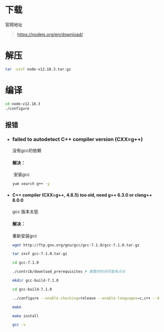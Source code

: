 # 下载 

官网地址

> https://nodejs.org/en/download/

# 解压

```bash
tar -xzvf node-v12.18.3.tar.gz
```

# 编译

```bash
cd node-v12.18.3
./configure
```

## 报错

- ### failed to autodetect C++ compiler version (CXX=g++)

    没有gcc的依赖

    #### 解决：

    ​	安装gcc

    ```bash
    yum search g++ -y
    ```

- ####  C++ compiler (CXX=g++, 4.8.5) too old, need g++ 6.3.0 or clang++ 8.0.0

    gcc 版本太低

    #### 解决：

    重新安装gcc

    ```bash
    wget http://ftp.gnu.org/gnu/gcc/gcc-7.1.0/gcc-7.1.0.tar.gz
    
    tar zxvf gcc-7.1.0.tar.gz
    
    cd gcc-7.1.0
    
    ./contrib/download_prerequisites # 需要的时间可能有点长
    
    mkdir gcc-build-7.1.0
    
    cd gcc-build-7.1.0
    
    ../configure --enable-checking=release --enable-languages=c,c++ --disable-multilib
    
    make
    
    make install
    
    gcc -v
    ```

    